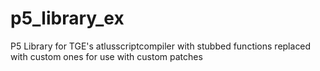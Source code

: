 # p5_library_ex
 P5 Library for TGE's atlusscriptcompiler with stubbed functions replaced with custom ones for use with custom patches
